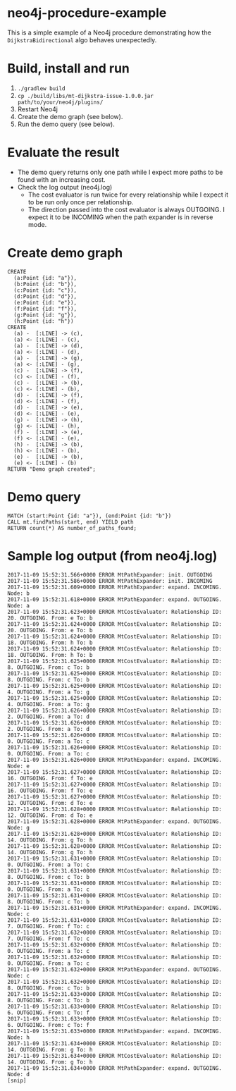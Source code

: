 # neo4j-procedure-example

This is a simple example of a Neo4j procedure demonstrating how the `DijkstraBidirectional` algo behaves unexpectedly.

# Build, install and run
1. `./gradlew build`
2. `cp ./build/libs/mt-dijkstra-issue-1.0.0.jar path/to/your/neo4j/plugins/`
3. Restart Neo4j
4. Create the demo graph (see below).
5. Run the demo query (see below).

# Evaluate the result
- The demo query returns only one path while I expect more paths to be found with an increasing cost.
- Check the log output (neo4j.log)
  - The cost evaluator is run twice for every relationship while I expect it to be run only once per relationship.
  - The direction passed into the cost evaluator is always OUTGOING. I expect it to be INCOMING when the path expander is in reverse mode.

# Create demo graph
```
CREATE
  (a:Point {id: "a"}),
  (b:Point {id: "b"}),
  (c:Point {id: "c"}),
  (d:Point {id: "d"}),
  (e:Point {id: "e"}),
  (f:Point {id: "f"}),
  (g:Point {id: "g"}),
  (h:Point {id: "h"})
CREATE
  (a) -  [:LINE] -> (c),
  (a) <- [:LINE] - (c),
  (a) -  [:LINE] -> (d),
  (a) <- [:LINE] - (d),
  (a) -  [:LINE] -> (g),
  (a) <- [:LINE] - (g),
  (c) -  [:LINE] -> (f),
  (c) <- [:LINE] - (f),
  (c) -  [:LINE] -> (b),
  (c) <- [:LINE] - (b),
  (d) -  [:LINE] -> (f),
  (d) <- [:LINE] - (f),
  (d) -  [:LINE] -> (e),
  (d) <- [:LINE] - (e),
  (g) -  [:LINE] -> (h),
  (g) <- [:LINE] - (h),
  (f) -  [:LINE] -> (e),
  (f) <- [:LINE] - (e),
  (h) -  [:LINE] -> (b),
  (h) <- [:LINE] - (b),
  (e) -  [:LINE] -> (b),
  (e) <- [:LINE] - (b)
RETURN "Demo graph created";
```

# Demo query
```
MATCH (start:Point {id: "a"}), (end:Point {id: "b"})
CALL mt.findPaths(start, end) YIELD path
RETURN count(*) AS number_of_paths_found;
```

# Sample log output (from neo4j.log)
```
2017-11-09 15:52:31.566+0000 ERROR MtPathExpander: init. OUTGOING
2017-11-09 15:52:31.586+0000 ERROR MtPathExpander: init. INCOMING
2017-11-09 15:52:31.609+0000 ERROR MtPathExpander: expand. INCOMING. Node: b
2017-11-09 15:52:31.618+0000 ERROR MtPathExpander: expand. OUTGOING. Node: a
2017-11-09 15:52:31.623+0000 ERROR MtCostEvaluator: Relationship ID: 20. OUTGOING. From: e To: b
2017-11-09 15:52:31.624+0000 ERROR MtCostEvaluator: Relationship ID: 20. OUTGOING. From: e To: b
2017-11-09 15:52:31.624+0000 ERROR MtCostEvaluator: Relationship ID: 18. OUTGOING. From: h To: b
2017-11-09 15:52:31.624+0000 ERROR MtCostEvaluator: Relationship ID: 18. OUTGOING. From: h To: b
2017-11-09 15:52:31.625+0000 ERROR MtCostEvaluator: Relationship ID: 8. OUTGOING. From: c To: b
2017-11-09 15:52:31.625+0000 ERROR MtCostEvaluator: Relationship ID: 8. OUTGOING. From: c To: b
2017-11-09 15:52:31.625+0000 ERROR MtCostEvaluator: Relationship ID: 4. OUTGOING. From: a To: g
2017-11-09 15:52:31.625+0000 ERROR MtCostEvaluator: Relationship ID: 4. OUTGOING. From: a To: g
2017-11-09 15:52:31.626+0000 ERROR MtCostEvaluator: Relationship ID: 2. OUTGOING. From: a To: d
2017-11-09 15:52:31.626+0000 ERROR MtCostEvaluator: Relationship ID: 2. OUTGOING. From: a To: d
2017-11-09 15:52:31.626+0000 ERROR MtCostEvaluator: Relationship ID: 0. OUTGOING. From: a To: c
2017-11-09 15:52:31.626+0000 ERROR MtCostEvaluator: Relationship ID: 0. OUTGOING. From: a To: c
2017-11-09 15:52:31.626+0000 ERROR MtPathExpander: expand. INCOMING. Node: e
2017-11-09 15:52:31.627+0000 ERROR MtCostEvaluator: Relationship ID: 16. OUTGOING. From: f To: e
2017-11-09 15:52:31.627+0000 ERROR MtCostEvaluator: Relationship ID: 16. OUTGOING. From: f To: e
2017-11-09 15:52:31.627+0000 ERROR MtCostEvaluator: Relationship ID: 12. OUTGOING. From: d To: e
2017-11-09 15:52:31.628+0000 ERROR MtCostEvaluator: Relationship ID: 12. OUTGOING. From: d To: e
2017-11-09 15:52:31.628+0000 ERROR MtPathExpander: expand. OUTGOING. Node: g
2017-11-09 15:52:31.628+0000 ERROR MtCostEvaluator: Relationship ID: 14. OUTGOING. From: g To: h
2017-11-09 15:52:31.628+0000 ERROR MtCostEvaluator: Relationship ID: 14. OUTGOING. From: g To: h
2017-11-09 15:52:31.631+0000 ERROR MtCostEvaluator: Relationship ID: 0. OUTGOING. From: a To: c
2017-11-09 15:52:31.631+0000 ERROR MtCostEvaluator: Relationship ID: 8. OUTGOING. From: c To: b
2017-11-09 15:52:31.631+0000 ERROR MtCostEvaluator: Relationship ID: 0. OUTGOING. From: a To: c
2017-11-09 15:52:31.631+0000 ERROR MtCostEvaluator: Relationship ID: 8. OUTGOING. From: c To: b
2017-11-09 15:52:31.631+0000 ERROR MtPathExpander: expand. INCOMING. Node: c
2017-11-09 15:52:31.631+0000 ERROR MtCostEvaluator: Relationship ID: 7. OUTGOING. From: f To: c
2017-11-09 15:52:31.632+0000 ERROR MtCostEvaluator: Relationship ID: 7. OUTGOING. From: f To: c
2017-11-09 15:52:31.632+0000 ERROR MtCostEvaluator: Relationship ID: 0. OUTGOING. From: a To: c
2017-11-09 15:52:31.632+0000 ERROR MtCostEvaluator: Relationship ID: 0. OUTGOING. From: a To: c
2017-11-09 15:52:31.632+0000 ERROR MtPathExpander: expand. OUTGOING. Node: c
2017-11-09 15:52:31.632+0000 ERROR MtCostEvaluator: Relationship ID: 8. OUTGOING. From: c To: b
2017-11-09 15:52:31.633+0000 ERROR MtCostEvaluator: Relationship ID: 8. OUTGOING. From: c To: b
2017-11-09 15:52:31.633+0000 ERROR MtCostEvaluator: Relationship ID: 6. OUTGOING. From: c To: f
2017-11-09 15:52:31.633+0000 ERROR MtCostEvaluator: Relationship ID: 6. OUTGOING. From: c To: f
2017-11-09 15:52:31.633+0000 ERROR MtPathExpander: expand. INCOMING. Node: h
2017-11-09 15:52:31.634+0000 ERROR MtCostEvaluator: Relationship ID: 14. OUTGOING. From: g To: h
2017-11-09 15:52:31.634+0000 ERROR MtCostEvaluator: Relationship ID: 14. OUTGOING. From: g To: h
2017-11-09 15:52:31.634+0000 ERROR MtPathExpander: expand. OUTGOING. Node: d
[snip]
```
